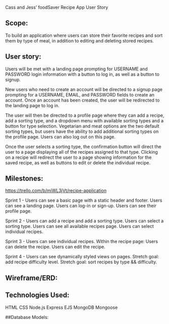 Cass and Jess’ foodSaver Recipe App User Story

## Scope:

To build an application where users can store their favorite recipes and sort them by type of meal, in addition to editing and deleting stored recipes. 

## User story:

Users will be met with a landing page prompting for USERNAME and PASSWORD login information with a button to log in, as well as a button to signup. 

New users who need to create an account will be directed to a signup page prompting for a USERNAME, EMAIL, and PASSWORD fields to create an account. Once an account has been created, the user will be redirected to the landing page to log in.

The user will then be directed to a profile page where they can add a recipe, add a sorting type, and a dropdown menu with available sorting types and a button for type selection. Vegetarian and meat options are the two default sorting types, but users have the ability to add additional sorting types on the profile page. Users can also log out on this page. 

Once the user selects a sorting type, the confirmation button will direct the user to a page displaying all of the recipes assigned to that type. Clicking on a recipe will redirect the user to a page showing information for the saved recipe, as well as buttons to edit or delete the individual recipe. 

## Milestones:

https://trello.com/b/miWL3jVt/recipe-application 

Sprint 1 - 
Users can see a basic page with a static header and footer.
Users can see a landing page.
Users can log-in or sign-up. 
Users can see their profile page.

Sprint 2 -
Users can add a recipe and add a sorting type.
Users can select a sorting type.
Users can see all available recipes page. 
Users can select individual recipes. 



Sprint 3 -
Users can see individual recipes.
Within the recipe page:
Users can delete the recipe.
Users can edit the recipe.

 Sprint 4 - 
Users can see dynamically styled views on pages.
Stretch goal: add recipe difficulty level.
Stretch goal: sort recipes by type && difficulty.

## Wireframe/ERD:


## Technologies Used:

HTML
CSS
Node.js
Express
EJS
MongoDB
Mongoose

##Database Models:


